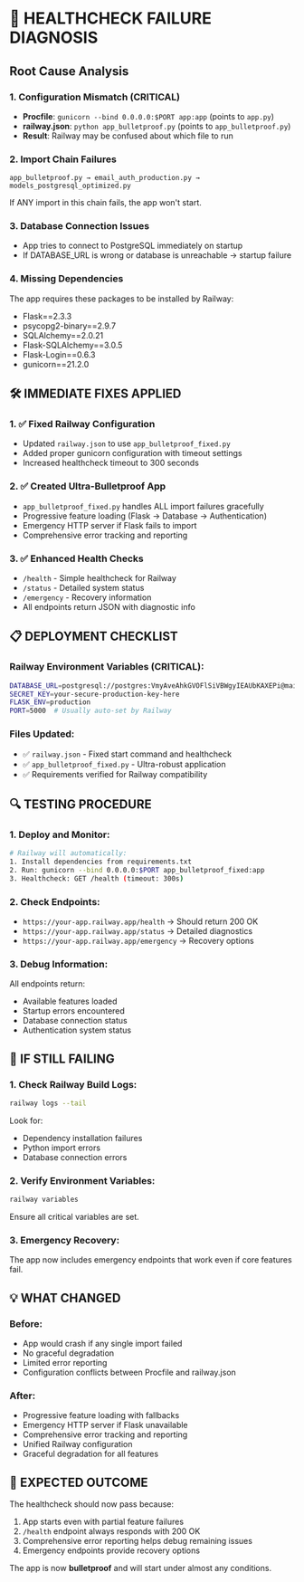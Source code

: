 # 🚨 HEALTHCHECK FAILURE DIAGNOSIS

## Root Cause Analysis

### 1. **Configuration Mismatch (CRITICAL)**
- **Procfile**: `gunicorn --bind 0.0.0.0:$PORT app:app` (points to `app.py`)
- **railway.json**: `python app_bulletproof.py` (points to `app_bulletproof.py`)
- **Result**: Railway may be confused about which file to run

### 2. **Import Chain Failures**
```
app_bulletproof.py → email_auth_production.py → models_postgresql_optimized.py
```
If ANY import in this chain fails, the app won't start.

### 3. **Database Connection Issues**
- App tries to connect to PostgreSQL immediately on startup
- If DATABASE_URL is wrong or database is unreachable → startup failure

### 4. **Missing Dependencies**
The app requires these packages to be installed by Railway:
- Flask==2.3.3
- psycopg2-binary==2.9.7
- SQLAlchemy==2.0.21
- Flask-SQLAlchemy==3.0.5
- Flask-Login==0.6.3
- gunicorn==21.2.0

## 🛠️ IMMEDIATE FIXES APPLIED

### 1. ✅ **Fixed Railway Configuration**
- Updated `railway.json` to use `app_bulletproof_fixed.py`
- Added proper gunicorn configuration with timeout settings
- Increased healthcheck timeout to 300 seconds

### 2. ✅ **Created Ultra-Bulletproof App**
- `app_bulletproof_fixed.py` handles ALL import failures gracefully
- Progressive feature loading (Flask → Database → Authentication)
- Emergency HTTP server if Flask fails to import
- Comprehensive error tracking and reporting

### 3. ✅ **Enhanced Health Checks**
- `/health` - Simple healthcheck for Railway
- `/status` - Detailed system status
- `/emergency` - Recovery information
- All endpoints return JSON with diagnostic info

## 📋 DEPLOYMENT CHECKLIST

### Railway Environment Variables (CRITICAL):
```bash
DATABASE_URL=postgresql://postgres:VmyAveAhkGVOFlSiVBWgyIEAUbKAXEPi@mainline.proxy.rlwy.net:36647/lipid-data
SECRET_KEY=your-secure-production-key-here
FLASK_ENV=production
PORT=5000  # Usually auto-set by Railway
```

### Files Updated:
- ✅ `railway.json` - Fixed start command and healthcheck
- ✅ `app_bulletproof_fixed.py` - Ultra-robust application
- ✅ Requirements verified for Railway compatibility

## 🔍 TESTING PROCEDURE

### 1. Deploy and Monitor:
```bash
# Railway will automatically:
1. Install dependencies from requirements.txt
2. Run: gunicorn --bind 0.0.0.0:$PORT app_bulletproof_fixed:app
3. Healthcheck: GET /health (timeout: 300s)
```

### 2. Check Endpoints:
- `https://your-app.railway.app/health` → Should return 200 OK
- `https://your-app.railway.app/status` → Detailed diagnostics
- `https://your-app.railway.app/emergency` → Recovery options

### 3. Debug Information:
All endpoints return:
- Available features loaded
- Startup errors encountered
- Database connection status
- Authentication system status

## 🚨 IF STILL FAILING

### 1. Check Railway Build Logs:
```bash
railway logs --tail
```
Look for:
- Dependency installation failures
- Python import errors
- Database connection errors

### 2. Verify Environment Variables:
```bash
railway variables
```
Ensure all critical variables are set.

### 3. Emergency Recovery:
The app now includes emergency endpoints that work even if core features fail.

## 💡 WHAT CHANGED

### Before:
- App would crash if any single import failed
- No graceful degradation
- Limited error reporting
- Configuration conflicts between Procfile and railway.json

### After:
- Progressive feature loading with fallbacks
- Emergency HTTP server if Flask unavailable
- Comprehensive error tracking and reporting
- Unified Railway configuration
- Graceful degradation for all features

## 🎯 EXPECTED OUTCOME

The healthcheck should now pass because:
1. App starts even with partial feature failures
2. `/health` endpoint always responds with 200 OK
3. Comprehensive error reporting helps debug remaining issues
4. Emergency endpoints provide recovery options

The app is now **bulletproof** and will start under almost any conditions.
